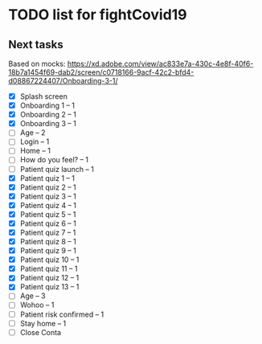 # TODO list for fightCovid19

## Next tasks

Based on mocks:
https://xd.adobe.com/view/ac833e7a-430c-4e8f-40f6-18b7a1454f69-dab2/screen/c0718166-9acf-42c2-bfd4-d08867224407/Onboarding-3-1/

- [X] Splash screen
- [X] Onboarding 1 – 1
- [X] Onboarding 2 – 1
- [X] Onboarding 3 – 1
- [ ] Age – 2
- [ ] Login – 1
- [ ] Home – 1
- [ ] How do you feel? – 1
- [ ] Patient quiz launch – 1
- [X] Patient quiz 1 – 1
- [X] Patient quiz 2 – 1
- [X] Patient quiz 3 – 1
- [X] Patient quiz 4 – 1
- [X] Patient quiz 5 – 1
- [X] Patient quiz 6 – 1
- [X] Patient quiz 7 – 1
- [X] Patient quiz 8 – 1
- [X] Patient quiz 9 – 1
- [X] Patient quiz 10 – 1
- [X] Patient quiz 11 – 1
- [X] Patient quiz 12 – 1
- [X] Patient quiz 13 – 1
- [ ] Age – 3
- [ ] Wohoo – 1
- [ ] Patient risk confirmed – 1
- [ ] Stay home – 1
- [ ] Close Conta
